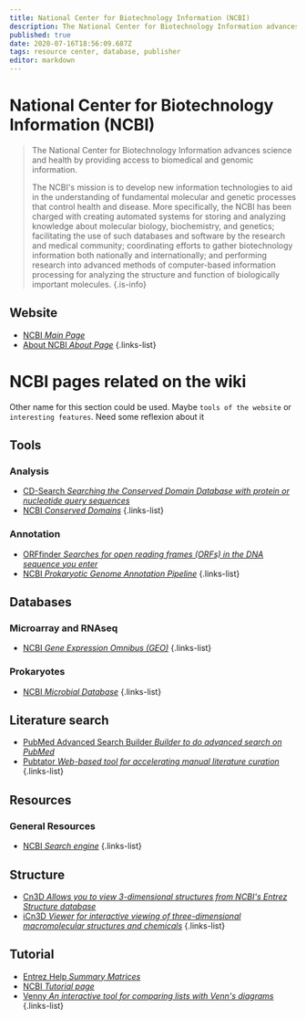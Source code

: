 ```yaml
---
title: National Center for Biotechnology Information (NCBI)
description: The National Center for Biotechnology Information advances science and health by providing access to biomedical and genomic information.
published: true
date: 2020-07-16T18:56:09.687Z
tags: resource center, database, publisher
editor: markdown
---
```


# National Center for Biotechnology Information (NCBI)

> The National Center for Biotechnology Information advances science and health by providing access to biomedical and genomic information.
>
> The NCBI's mission is to develop new information technologies to aid in the understanding of fundamental molecular and genetic processes that control health and disease. More specifically, the NCBI has been charged with creating automated systems for storing and analyzing knowledge about molecular biology, biochemistry, and genetics; facilitating the use of such databases and software by the research and medical community; coordinating efforts to gather biotechnology information both nationally and internationally; and performing research into advanced methods of computer-based information processing for analyzing the structure and function of biologically important molecules.
{.is-info}

 

## Website 

- [NCBI *Main Page*](https://www.ncbi.nlm.nih.gov/)
- [About NCBI *About Page*](https://www.ncbi.nlm.nih.gov/home/about/)
 {.links-list}

 

# NCBI pages related on the wiki

Other name for this section could be used. Maybe `tools of the website` or `interesting features`. Need some reflexion about it

## Tools

### Analysis

- [CD-Search *Searching the Conserved Domain Database with protein or nucleotide query sequences*](https://vdclab-wiki.herokuapp.com/en/tools/analysis/CD-Search)
- [NCBI *Conserved Domains*](https://vdclab-wiki.herokuapp.com/tools/analysis/NCBI-Conserved-Domains/)
{.links-list}

### Annotation

- [ORFfinder *Searches for open reading frames (ORFs) in the DNA sequence you enter*](https://vdclab-wiki.herokuapp.com/en/annotation/general_annotation/ORFfinder)
- [NCBI *Prokaryotic Genome Annotation Pipeline*](https://vdclab-wiki.herokuapp.com/en/annotation/prokaryotic/NCBI-PGAP)
{.links-list}

## Databases

### Microarray and RNAseq

- [NCBI *Gene Expression Omnibus (GEO)*](https://vdclab-wiki.herokuapp.com/en/databases/microarray-rnaseq/NCBI-GEO)
{.links-list}

### Prokaryotes
- [NCBI *Microbial Database*](https://vdclab-wiki.herokuapp.com/databases/general_databases/NCBI-genomes-microbes/)
{.links-list}

## Literature search

- [PubMed Advanced Search Builder *Builder to do advanced search on PubMed*](https://vdclab-wiki.herokuapp.com/en/literature-search/PubMed-Advanced-Search-Builder)
- [Pubtator *Web-based tool for accelerating manual literature curation*](https://vdclab-wiki.herokuapp.com/en/literature-search/pubtator)
{.links-list}

## Resources

### General Resources

- [NCBI *Search engine*](https://vdclab-wiki.herokuapp.com/en/resources/general_resources/NCBI-Search)
{.links-list}

## Structure

- [Cn3D *Allows you to view 3-dimensional structures from NCBI's Entrez Structure database*](https://vdclab-wiki.herokuapp.com/en/visualization/structure_platform/Cn3D)
- [iCn3D *Viewer for interactive viewing of three-dimensional macromolecular structures and chemicals*](https://vdclab-wiki.herokuapp.com/en/structure/visualization-platforms/iCn3D)
{.links-list}

## Tutorial

- [Entrez Help *Summary Matrices*](https://vdclab-wiki.herokuapp.com/en/trainings-tutorials/tutorials/NCBI-Summary-Matrices)
- [NCBI *Tutorial page*](https://vdclab-wiki.herokuapp.com/trainings-tutorials/tutorials/NCBI-tutorials/)
- [Venny *An interactive tool for comparing lists with Venn's diagrams*](https://vdclab-wiki.herokuapp.com/tools/venn-diagram/Venny/)
{.links-list}

